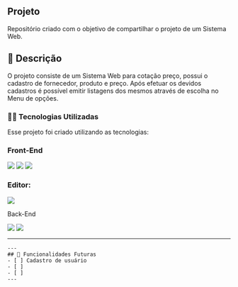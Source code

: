 ## Projeto 
Repositório criado com o objetivo de compartilhar o projeto de um Sistema Web.
## :rocket: Descrição
O projeto consiste de um Sistema Web para cotação preço, possui o cadastro de fornecedor, produto e preço. Após efetuar os devidos cadastros é possível emitir listagens dos mesmos através de escolha no Menu de opções.

### 👨‍💻️ Tecnologias Utilizadas
Esse projeto foi criado utilizando as tecnologias:
### Front-End

<div>
  <img src="https://img.shields.io/badge/HTML5-E34F26?style=for-the-badge&logo=html5&logoColor=white">
  <img src="https://img.shields.io/badge/CSS3-1572B6?style=for-the-badge&logo=css3&logoColor=white"> 
  <img src="https://img.shields.io/badge/JavaScript-F7DF1E?style=for-the-badge&logo=javascript&logoColor=black">
</div>

### Editor:
<img src="https://img.shields.io/badge/Visual_Studio_Code-0078D4?style=for-the-badge&logo=visual%20studio%20code&logoColor=white">


Back-End
<div>
  <img src="https://img.shields.io/badge/PHP-777BB4?style=for-the-badge&logo=php&logoColor=white">
  <img src="https://img.shields.io/badge/MariaDB-003545?style=for-the-badge&logo=mariadb&logoColor=white">

</div>

---

```
---
## 🔮 Funcionalidades Futuras
- [ ] Cadastro de usuário
- [ ] 
- [ ] 
---


